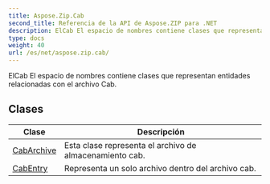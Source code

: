 ```yaml
---
title: Aspose.Zip.Cab
second_title: Referencia de la API de Aspose.ZIP para .NET
description: ElCab El espacio de nombres contiene clases que representan entidades relacionadas con el archivo Cab.
type: docs
weight: 40
url: /es/net/aspose.zip.cab/
---
```

ElCab El espacio de nombres contiene clases que representan entidades relacionadas con el archivo Cab.

## Clases

| Clase | Descripción |
| --- | --- |
| [CabArchive](./cabarchive/) | Esta clase representa el archivo de almacenamiento cab. |
| [CabEntry](./cabentry/) | Representa un solo archivo dentro del archivo cab. |


